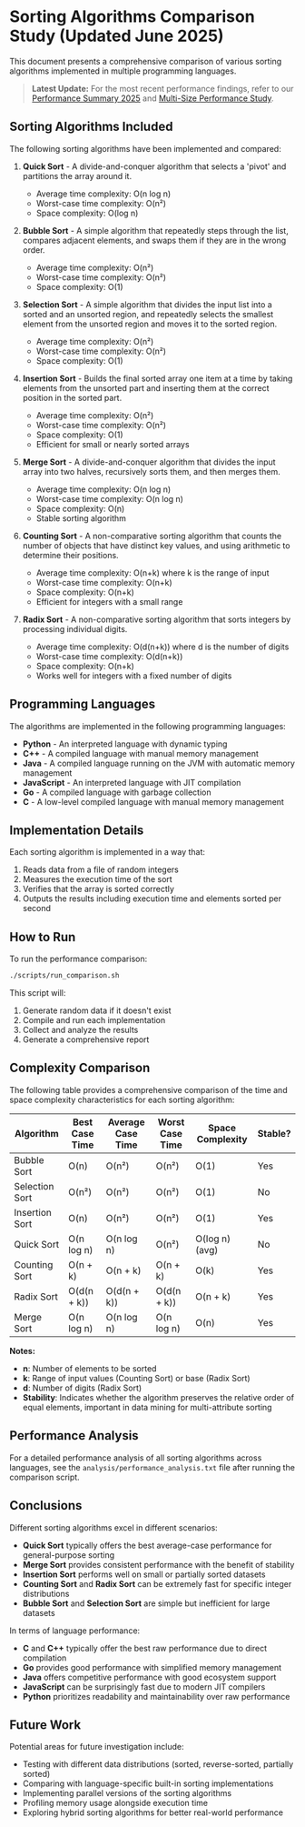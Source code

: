 # Sorting Algorithms Comparison Study (Updated June 2025)

This document presents a comprehensive comparison of various sorting algorithms implemented in multiple programming languages.

> **Latest Update:** For the most recent performance findings, refer to our [Performance Summary 2025](PERFORMANCE-SUMMARY-2025.md) and [Multi-Size Performance Study](MULTI_SIZE_PERFORMANCE_STUDY.md).

## Sorting Algorithms Included

The following sorting algorithms have been implemented and compared:

1. **Quick Sort** - A divide-and-conquer algorithm that selects a 'pivot' and partitions the array around it.
   - Average time complexity: O(n log n)
   - Worst-case time complexity: O(n²)
   - Space complexity: O(log n)

2. **Bubble Sort** - A simple algorithm that repeatedly steps through the list, compares adjacent elements, and swaps them if they are in the wrong order.
   - Average time complexity: O(n²)
   - Worst-case time complexity: O(n²)
   - Space complexity: O(1)

3. **Selection Sort** - A simple algorithm that divides the input list into a sorted and an unsorted region, and repeatedly selects the smallest element from the unsorted region and moves it to the sorted region.
   - Average time complexity: O(n²)
   - Worst-case time complexity: O(n²)
   - Space complexity: O(1)

4. **Insertion Sort** - Builds the final sorted array one item at a time by taking elements from the unsorted part and inserting them at the correct position in the sorted part.
   - Average time complexity: O(n²)
   - Worst-case time complexity: O(n²)
   - Space complexity: O(1)
   - Efficient for small or nearly sorted arrays

5. **Merge Sort** - A divide-and-conquer algorithm that divides the input array into two halves, recursively sorts them, and then merges them.
   - Average time complexity: O(n log n)
   - Worst-case time complexity: O(n log n)
   - Space complexity: O(n)
   - Stable sorting algorithm

6. **Counting Sort** - A non-comparative sorting algorithm that counts the number of objects that have distinct key values, and using arithmetic to determine their positions.
   - Average time complexity: O(n+k) where k is the range of input
   - Worst-case time complexity: O(n+k)
   - Space complexity: O(n+k)
   - Efficient for integers with a small range

7. **Radix Sort** - A non-comparative sorting algorithm that sorts integers by processing individual digits.
   - Average time complexity: O(d(n+k)) where d is the number of digits
   - Worst-case time complexity: O(d(n+k))
   - Space complexity: O(n+k)
   - Works well for integers with a fixed number of digits

## Programming Languages

The algorithms are implemented in the following programming languages:

- **Python** - An interpreted language with dynamic typing
- **C++** - A compiled language with manual memory management
- **Java** - A compiled language running on the JVM with automatic memory management
- **JavaScript** - An interpreted language with JIT compilation
- **Go** - A compiled language with garbage collection
- **C** - A low-level compiled language with manual memory management

## Implementation Details

Each sorting algorithm is implemented in a way that:

1. Reads data from a file of random integers
2. Measures the execution time of the sort
3. Verifies that the array is sorted correctly
4. Outputs the results including execution time and elements sorted per second

## How to Run

To run the performance comparison:

```bash
./scripts/run_comparison.sh
```

This script will:

1. Generate random data if it doesn't exist
2. Compile and run each implementation
3. Collect and analyze the results
4. Generate a comprehensive report

## Complexity Comparison

The following table provides a comprehensive comparison of the time and space complexity characteristics for each sorting algorithm:

| Algorithm      | Best Case Time | Average Case Time | Worst Case Time | Space Complexity | Stable? |
|---------------|----------------|------------------|-----------------|-----------------|---------|
| Bubble Sort   | O(n)           | O(n²)            | O(n²)           | O(1)            | Yes     |
| Selection Sort| O(n²)          | O(n²)            | O(n²)           | O(1)            | No      |
| Insertion Sort| O(n)           | O(n²)            | O(n²)           | O(1)            | Yes     |
| Quick Sort    | O(n log n)     | O(n log n)       | O(n²)           | O(log n) (avg)  | No      |
| Counting Sort | O(n + k)       | O(n + k)         | O(n + k)        | O(k)            | Yes     |
| Radix Sort    | O(d(n + k))    | O(d(n + k))      | O(d(n + k))     | O(n + k)        | Yes     |
| Merge Sort    | O(n log n)     | O(n log n)       | O(n log n)      | O(n)            | Yes     |

**Notes:**

- **n**: Number of elements to be sorted
- **k**: Range of input values (Counting Sort) or base (Radix Sort)
- **d**: Number of digits (Radix Sort)
- **Stability**: Indicates whether the algorithm preserves the relative order of equal elements, important in data mining for multi-attribute sorting

## Performance Analysis

For a detailed performance analysis of all sorting algorithms across languages, see the `analysis/performance_analysis.txt` file after running the comparison script.

## Conclusions

Different sorting algorithms excel in different scenarios:

- **Quick Sort** typically offers the best average-case performance for general-purpose sorting
- **Merge Sort** provides consistent performance with the benefit of stability
- **Insertion Sort** performs well on small or partially sorted datasets
- **Counting Sort** and **Radix Sort** can be extremely fast for specific integer distributions
- **Bubble Sort** and **Selection Sort** are simple but inefficient for large datasets

In terms of language performance:

- **C** and **C++** typically offer the best raw performance due to direct compilation
- **Go** provides good performance with simplified memory management
- **Java** offers competitive performance with good ecosystem support
- **JavaScript** can be surprisingly fast due to modern JIT compilers
- **Python** prioritizes readability and maintainability over raw performance

## Future Work

Potential areas for future investigation include:

- Testing with different data distributions (sorted, reverse-sorted, partially sorted)
- Comparing with language-specific built-in sorting implementations
- Implementing parallel versions of the sorting algorithms
- Profiling memory usage alongside execution time
- Exploring hybrid sorting algorithms for better real-world performance
